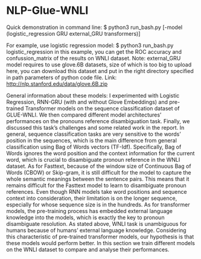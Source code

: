 # NLP-Glue-WNLI

Quick demonstration in command line: $ python3 run_bash.py [-model (logistic_regression GRU external_GRU transformers)]

For example, use logistic regression model: $ python3 run_bash.py logistic_regression
in this example, you can get the ROC accuracy and confussion_matrix of the results on WNLI dataset.
Note: external_GRU model requires to use glove.6B datasets, size of which is too big to upload here, you can download this dataset and put in the right directory specified in path parameters of python code file. Link: http://nlp.stanford.edu/data/glove.6B.zip 


General information about these models:
I experimented with Logistic Regression, RNN-GRU (with and without Glove Embeddings) and pre-trained Transformer models on the sequence classification dataset of GLUE-WNLI. We then compared different model architectures’ performances on the pronouns reference disambiguation task. Finally, we discussed this task’s challenges and some related work in the report.
In general, sequence classification tasks are very sensitive to the words’ position in the sequences, which is the main difference from general classification using Bag of Words vectors (TF-Idf). Specifically, Bag of Words ignores the word position and the context information for the current word, which is crucial to disambiguate pronoun reference in the WNLI dataset. As for Fasttext, because of the window size of Continuous Bag of Words ​(​CBOW) or Skip-gram, it is still difficult for the model to capture the whole semantic meanings between the sentence pairs. This means that it remains difficult for the Fasttext model to learn to disambiguate pronoun references.
Even though RNN models take word positions and sequence context into consideration, their limitation is on the longer sequence, especially for whose sequence size is in the hundreds. As for transformer models, the pre-training process has embedded external language knowledge into the models, which is exactly the key to pronoun disambiguate resolution. As stated above, WNLI task is unambiguous for humans because of humans’ external language knowledge. Considering this characteristic of pre-trained transformer models, our hypothesis is that these models would perform better. In this section we train different models on the WNLI dataset to compare and analyse their performances.


